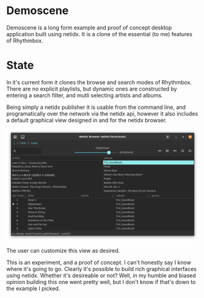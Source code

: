 # Demoscene

Demoscene is a long form example and proof of concept desktop
application built using netidx. It is a clone of the essential (to me)
features of Rhythmbox.

# State

In it's current form it clones the browse and search modes of
Rhythmbox. There are no explicit playlists, but dynamic ones are
constructed by entering a search filter, and mutli selecting artists
and albums.

Being simply a netidx publisher it is usable from the command line,
and programatically over the network via the netidx api, however it
also includes a default graphical view designed in and for the netidx
browser.

![Screenshot](screenshot.png)

The user can customize this view as desired.

This is an experiment, and a proof of concept. I can't honestly say I
know where it's going to go. Clearly it's possible to build rich
graphical interfaces using netidx. Whether it's desireable or not?
Well, in my humble and biased opinion building this one went pretty
well, but I don't know if that's down to the example I picked.
